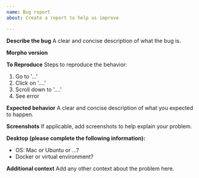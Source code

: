 ```yaml
---
name: Bug report
about: Create a report to help us improve

---
```


**Describe the bug**
A clear and concise description of what the bug is.

**Morpho version**

**To Reproduce**
Steps to reproduce the behavior:
1. Go to '...'
2. Click on '....'
3. Scroll down to '....'
4. See error

**Expected behavior**
A clear and concise description of what you expected to happen.

**Screenshots**
If applicable, add screenshots to help explain your problem.

**Desktop (please complete the following information):**
 - OS: Mac or Ubuntu or ...?
 - Docker or virtual environment?

**Additional context**
Add any other context about the problem here.
